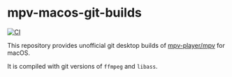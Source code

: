 # mpv-macos-git-builds
[![CI](https://github.com/eko5624/mpv-macos-test/actions/workflows/CI.yml/badge.svg)](https://github.com/eko5624/mpv-macos-test/actions/workflows/CI.yml)

This repository provides unofficial git desktop builds of [mpv-player/mpv](https://github.com/mpv-player/mpv) for macOS.

It is compiled with git versions of `ffmpeg` and `libass`.
